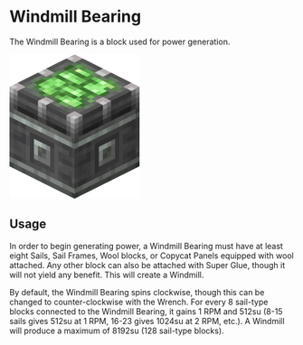 # Windmill Bearing

The Windmill Bearing is a block used for power generation.

<img src="../assets/blocks/windmill_bearing.png" alt="Shaft" height="256"/>

## Usage

In order to begin generating power, a Windmill Bearing must have at least eight Sails, Sail Frames, Wool blocks, or Copycat Panels equipped with wool attached. Any other block can also be attached with Super Glue, though it will not yield any benefit. This will create a Windmill.

By default, the Windmill Bearing spins clockwise, though this can be changed to counter-clockwise with the Wrench. For every 8 sail-type blocks connected to the Windmill Bearing, it gains 1 RPM and 512su (8-15 sails gives 512su at 1 RPM, 16-23 gives 1024su at 2 RPM, etc.). A Windmill will produce a maximum of 8192su (128 sail-type blocks).
